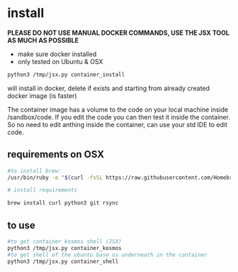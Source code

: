 
# install

**PLEASE DO NOT USE MANUAL DOCKER COMMANDS, USE THE JSX TOOL AS MUCH AS POSSIBLE**

- make sure docker installed
- only tested on Ubuntu & OSX

```bash
python3 /tmp/jsx.py container_install
```
will install in docker, delete if exists and starting from already created docker image (is faster)

The container image has a volume to the code on your local machine inside /sandbox/code. If you edit the code you can then test it inside the container. So no need to edit anthing inside the container, can use your std IDE to edit code.

## requirements on OSX

```bash
#to install brew:
/usr/bin/ruby -e "$(curl -fsSL https://raw.githubusercontent.com/Homebrew/install/master/install)"

# install requirements

brew install curl python3 git rsync
```

## to use

```bash
#to get container kosmos shell (JSX)
python3 /tmp/jsx.py container_kosmos
#to get shell of the ubuntu base os underneath in the container
python3 /tmp/jsx.py container_shell
``` 
